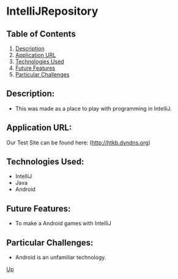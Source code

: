 # IntelliJRepository

## Table of Contents
1.  [Description](#description)
2.  [Application URL](#appication-url)
3.  [Technologies Used](#technologies-used)
4.  [Future Features](#future-features)
5.  [Particular Challenges](#particular-challenges)

## Description:
* This was made as a place to play with programming in IntelliJ.

## Application URL:
Our Test Site can be found here: (http://htkb.dyndns.org)

## Technologies Used:
* IntelliJ
* Java
* Android

## Future Features:
* To make a Android games with IntelliJ

## Particular Challenges:
* Android is an unfamiliar technology.

[Up](README.md)